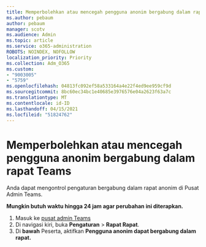 ```yaml
---
title: Memperbolehkan atau mencegah pengguna anonim bergabung dalam rapat Teams
ms.author: pebaum
author: pebaum
manager: scotv
ms.audience: Admin
ms.topic: article
ms.service: o365-administration
ROBOTS: NOINDEX, NOFOLLOW
localization_priority: Priority
ms.collection: Adm_O365
ms.custom:
- "9003005"
- "5759"
ms.openlocfilehash: 04813fc092ef58a533164a4e22f4ed9ee959cf9d
ms.sourcegitcommit: 8bc60ec34bc1e40685e3976576e04a2623f63a7c
ms.translationtype: MT
ms.contentlocale: id-ID
ms.lasthandoff: 04/15/2021
ms.locfileid: "51824762"
---
```

# <a name="allow-or-prevent-anonymous-users-from-joining-teams-meetings"></a>Memperbolehkan atau mencegah pengguna anonim bergabung dalam rapat Teams

Anda dapat mengontrol pengaturan bergabung dalam rapat anonim di Pusat Admin Teams.

**Mungkin butuh waktu hingga 24 jam agar perubahan ini diterapkan.**

1.  Masuk ke [pusat admin Teams](https://admin.teams.microsoft.com)
2.  Di navigasi kiri, buka **Pengaturan**   >   **Rapat Rapat**.
3.  Di **bawah** Peserta, aktifkan **Pengguna anonim dapat bergabung dalam rapat.**